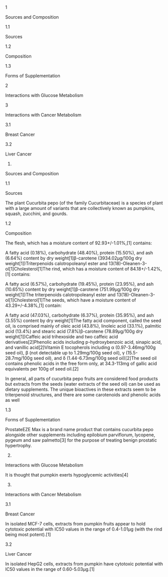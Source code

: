 1

Sources and Composition

1.1

Sources

1.2

Composition

1.3

Forms of Supplementation

2

Interactions with Glucose Metabolism

3

Interactions with Cancer Metabolism

3.1

Breast Cancer

3.2

Liver Cancer

1.

Sources and Composition

1.1

Sources

The plant Cucurbita pepo (of the family Cucurbitaceae) is a species of plant with a large amount of variants that are collectively known as pumpkins, squash, zucchini, and gourds.

1.2

Composition

The flesh, which has a moisture content of 92.93+/-1.01%,[1] contains:

A fatty acid (0.18%), carbohydrate (48.40%), protein (15.50%), and ash (6.64%) content by dry weight[1]β-carotene (3934.02µg/100g dry weight[1])Triterpenoids calotropoleanyl ester and 13(18)-Oleanen-3-ol[1]Cholesterol[1]The rind, which has a moisture content of 84.18+/-1.42%,[1] contains:

A fatty acid (6.57%), carbohydrate (19.45%), protein (23.95%), and ash (10.65%) content by dry weight[1]β-carotene (751.99µg/100g dry weight[1])The triterpenoids calotropoleanyl ester and 13(18)-Oleanen-3-ol[1]Cholesterol[1]The seeds, which have a moisture content of 43.29+/-4.38%,[1] contain:

A fatty acid (47.03%), carbohydrate (6.37%), protein (35.95%), and ash (3.55%) content by dry weight[1]The fatty acid component, called the seed oil, is comprised mainly of oleic acid (43.8%), linoleic acid (33.1%), palmitic acid (13.4%) and stearic acid (7.8%)β-carotene (78.89µg/100g dry weight[1])Caffeic acid trihexoside and two caffeic acid derivatives[2]Phenolic acids including p-hydroxybenzoic acid, sinapic acid, and vanillic acid[2]Vitamin E tocopherols including α (0.97-3.46mg/100g seed oil), β (not detectable up to 1.29mg/100g seed oil), γ (15.5-28.7mg/100g seed oil), and δ (1.44-6.73mg/100g seed oil)[2]The seed oil contains phenolic acids in the free form only, at 34.3-113mg of gallic acid equivalents per 100g of seed oil.[2]

In general, all parts of cucurbita pepo fruits are considered food products but extracts from the seeds (water extracts of the seed oil) can be used as dietary supplements. The unique bioactives in these extracts seem to be triterpenoid structures, and there are some carotenoids and phenolic acids as well

1.3

Forms of Supplementation

ProstateEZE Max is a brand name product that contains cucurbita pepo alongside other supplements including epilobium parviflorum, lycopene, pygeum and saw palmetto[3] for the purpose of treating benign prostatic hypertrophy.

2.

Interactions with Glucose Metabolism

It is thought that pumpkin exerts hypoglycemic activities[4]

3.

Interactions with Cancer Metabolism

3.1

Breast Cancer

In isolated MCF-7 cells, extracts from pumpkin fruits appear to hold cytotoxic potential with IC50 values in the range of 0.4-1.01µg (with the rind being most potent).[1]

3.2

Liver Cancer

In isolated HepG2 cells, extracts from pumpkin have cytotoxic potential with IC50 values in the range of 0.60-5.03µg.[1]

